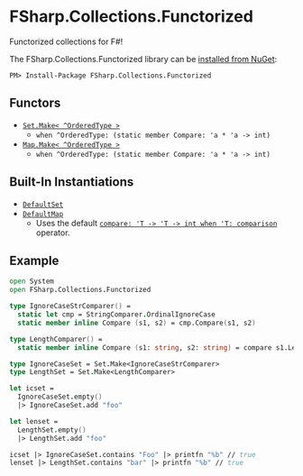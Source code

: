 FSharp.Collections.Functorized
==============================

Functorized collections for F#!

The FSharp.Collections.Functorized library can be [installed from NuGet](https://www.nuget.org/packages/FSharp.Collections.Functorized):

```
PM> Install-Package FSharp.Collections.Functorized
```

## Functors

* [`Set.Make< ^OrderedType >`](https://github.com/cannorin/FSharp.Collections.Functorized/blob/master/src/Set.fs#L250)
  * `when ^OrderedType: (static member Compare: 'a * 'a -> int)`
* [`Map.Make< ^OrderedType >`](https://github.com/cannorin/FSharp.Collections.Functorized/blob/master/src/Map.fs#L305)
  * `when ^OrderedType: (static member Compare: 'a * 'a -> int)`

## Built-In Instantiations

* [`DefaultSet`](https://github.com/cannorin/FSharp.Collections.Functorized/blob/master/src/Set.fs#L331)
* [`DefaultMap`](https://github.com/cannorin/FSharp.Collections.Functorized/blob/master/src/Map.fs#L356)
  * Uses the default [`compare: 'T -> 'T -> int when 'T: comparison` ](https://msdn.microsoft.com/en-us/visualfsharpdocs/conceptual/operators.compare%5B%27t%5D-function-%5Bfsharp%5D) operator.

## Example

```fsharp
open System
open FSharp.Collections.Functorized

type IgnoreCaseStrComparer() =
  static let cmp = StringComparer.OrdinalIgnoreCase
  static member inline Compare (s1, s2) = cmp.Compare(s1, s2)

type LengthComparer() =
  static member inline Compare (s1: string, s2: string) = compare s1.Length s2.Length

type IgnoreCaseSet = Set.Make<IgnoreCaseStrComparer>
type LengthSet = Set.Make<LengthComparer>

let icset =
  IgnoreCaseSet.empty()
  |> IgnoreCaseSet.add "foo"

let lenset =
  LengthSet.empty()
  |> LengthSet.add "foo"

icset |> IgnoreCaseSet.contains "Foo" |> printfn "%b" // true
lenset |> LengthSet.contains "bar" |> printfn "%b" // true
```